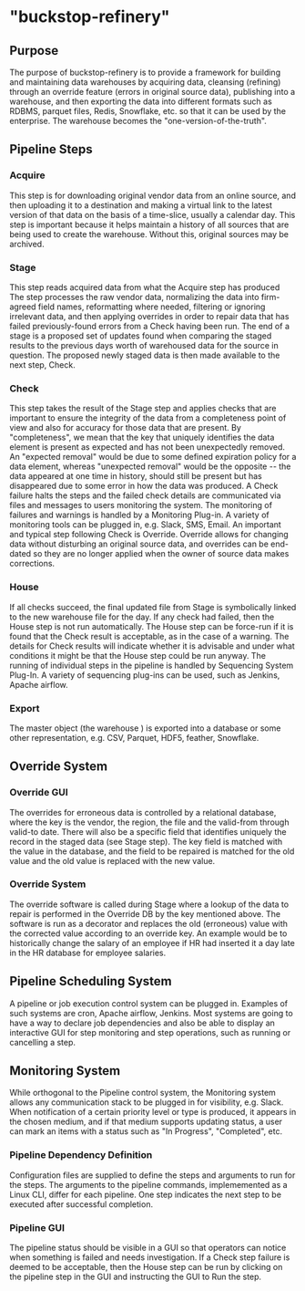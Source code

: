 # "buckstop-refinery"
## Purpose
The purpose of buckstop-refinery is to provide a framework for building and
maintaining data warehouses by acquiring data, cleansing (refining) through an override
feature (errors in original source data), publishing into a warehouse, and then exporting
the data into different formats such as RDBMS, parquet files, Redis, Snowflake, etc.
so that it can be used by the enterprise.  The warehouse becomes the "one-version-of-the-truth".

## Pipeline Steps
### Acquire
This step is for downloading original vendor data from an online source,
and then uploading it to a destination and making a virtual link to the
latest version of that data on the basis of a time-slice, usually a calendar
day.  This step is important because it helps maintain a history of all
sources that are being used to create the warehouse.  Without this, original
sources may be archived.

### Stage
This step reads acquired data from what the Acquire step has produced
The step processes the raw vendor data, normalizing the
data into firm-agreed field names, reformatting where needed, filtering or 
ignoring irrelevant data, and then applying overrides in order to repair
data that has failed previously-found errors from a Check having been run.
The end of a stage is a proposed set of updates found when comparing the
staged results to the previous days worth of warehoused data for the source
in question.  The proposed newly staged data is then made available to the
next step, Check.

### Check
This step takes the result of the Stage step and applies checks that are
important to ensure the integrity of the data from a completeness point of
view and also for accuracy for those data that are present.  By
"completeness", we mean that the key that uniquely identifies the data
element is present as expected and has not been unexpectedly removed.
An "expected removal" would be due to some defined expiration policy for
a data element, whereas "unexpected removal" would be the opposite -- the
data appeared at one time in history, should still be present but has
disappeared due to some error in how the data was produced.  A Check failure
halts the steps and the failed check details are communicated via files
and messages to users monitoring the system.  The monitoring of failures
and warnings is handled by a Monitoring Plug-in.  A variety of monitoring
tools can be plugged in, e.g. Slack, SMS, Email.  An important and typical
step following Check is Override.  Override allows for changing data without
disturbing an original source data, and overrides can be end-dated so they
are no longer applied when the owner of source data makes corrections.

### House
If all checks succeed, the final updated file from Stage is symbolically 
linked to the new warehouse file for the day.  If any check had failed,
then the House step is not run automatically.  The House step can be force-run
if it is found that the Check result is acceptable, as in the case of a warning.
The details for Check results will indicate whether it is advisable and under what conditions
it might be that the House step could be run anyway.  The running of individual
steps in the pipeline is handled by Sequencing System Plug-In.  A variety of sequencing
plug-ins can be used, such as Jenkins, Apache airflow.

### Export
The master object (the warehouse ) is exported into a database or some other representation, e.g.
CSV, Parquet, HDF5, feather, Snowflake.

## Override System
### Override GUI
The overrides for erroneous data is controlled by a relational database, where
the key is the vendor, the region, the file and the valid-from through valid-to
date.  There will also be a specific field that identifies uniquely the record
in the staged data (see Stage step).  The key field is matched with the value
in the database, and the field to be repaired is matched for the old value
and the old value is replaced with the new value.

### Override System
The override software is called during Stage where a lookup of the data to
repair is performed in the Override DB by the key mentioned above.  The
software is run as a decorator and replaces the old (erroneous) value with the 
corrected value according to an override key.  An example would be to historically
change the salary of an employee if HR had inserted it a day late in the HR
database for employee salaries.

## Pipeline Scheduling System
A pipeline or job execution control system can be plugged in. Examples of
such systems are cron, Apache airflow, Jenkins.  Most systems are going
to have a way to declare job dependencies and also be able to display
an interactive GUI for step monitoring and step operations, such as running
or cancelling a step.

## Monitoring System
While orthogonal to the Pipeline control system, the Monitoring system allows
any communication stack to be plugged in for visibility, e.g. Slack.
When notification of a certain priority level or type
is produced, it appears in the chosen medium, and if that medium supports
updating status, a user can mark an items with a status such as "In Progress",
"Completed", etc.

### Pipeline Dependency Definition
Configuration files are supplied to define the steps and arguments to run
for the steps.  The arguments to the pipeline commands, implememented as
a Linux CLI, differ for each pipeline.  One step indicates the next step
to be executed after successful completion.  

### Pipeline GUI
The pipeline status should be visible in a GUI so that operators can notice
when something is failed and needs investigation.  If a Check step failure
is deemed to be acceptable, then the House step can be run by clicking on
the pipeline step in the GUI and instructing the GUI to Run the step.
